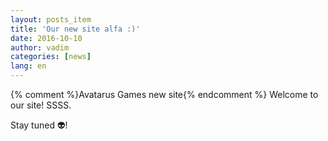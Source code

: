 ```yaml
---
layout: posts_item
title: 'Our new site alfa :)'
date: 2016-10-10
author: vadim
categories: [news]
lang: en
---
```


{% comment %}Avatarus Games new site{% endcomment %}
Welcome to our site! SSSS.

Stay tuned :alien:!
